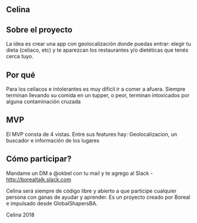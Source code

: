 ## Celina

## Sobre el proyecto
La idea es crear una app con geolocalización donde puedas entrar: elegir tu dieta (celiaco, etc) y te aparezcan los restaurantes y/o dietéticas que tenés cerca tuyo.

## Por qué
Para los celíacos e intolerantes es muy difícil ir a comer a afuera. Siempre terminan llevando su comida en un tupper, o peor, terminan intoxicados por alguna contaminación cruzada

## MVP
El MVP consta de 4 vistas. Entre sus features hay: Geolocalizacion, un buscador e información de los lugares

## Cómo participar?
Mandame un DM a @okbel con tu mail y te agrego al Slack - http://borealtalk.slack.com


Celina será siempre de código libre y abierto a que participe cualquier persona con ganas de ayudar y aprender.
Es un proyecto creado por Boreal e impulsado desde GlobalShapersBA. 

Celina 2018